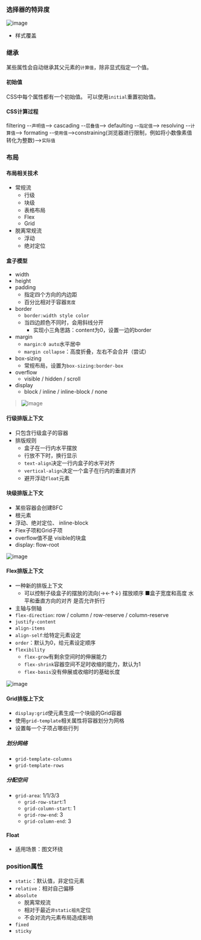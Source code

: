 ### 选择器的特异度
![image](https://cdn.jsdelivr.net/gh/Merlin218/image-storage@master/picX/image.6g4r61wq2i9s.webp)
- 样式覆盖
### 继承

某些属性会自动继承其父元素的`计算值`，除非显式指定一个值。

#### 初始值

CSS中每个属性都有一个初始值。
可以使用`initial`重置初始值。

#### CSS计算过程

filtering --`声明值`--> cascading --`层叠值`--> defaulting --`指定值`--> resolving --`计算值`--> formating --`使用值`-->constraining(浏览器进行限制，例如将小数像素值转化为整数)-->`实际值`


### 布局

#### 布局相关技术

- 常规流
	- 行级
	- 块级
	- 表格布局
	- Flex
	- Grid
- 脱离常规流
	- 浮动
	- 绝对定位

#### 盒子模型
- width
- height
- padding
	- 指定四个方向的内边距
	- 百分比相对于容器`宽度`
- border
	- `border:width style color`
	- 当四边颜色不同时，会用斜线分开
		- 实现小三角思路：content为0，设置一边的border
- margin
	- `margin:0 auto`水平居中
	- `margin collapse`：高度折叠，左右不会合并（尝试）
- box-sizing
	- 常规布局，设置为`box-sizing:border-box`
- overflow
	- visible / hidden / scroll
- display
	- block / inline / inline-block / none

> ![image](https://cdn.jsdelivr.net/gh/Merlin218/image-storage@master/picX/image.3ithvnu1uvuo.webp)

#### 行级排版上下文
- 只包含行级盒子的容器
- 排版规则
	- 盒子在一行内水平摆放
	- 行放不下时，换行显示
	- `text-align`决定一行内盒子的水平对齐
	- `vertical-align`决定一个盒子在行内的垂直对齐
	- 避开浮动`float`元素

#### 块级排版上下文
- 某些容器会创建BFC
- 根元素
- 浮动、绝对定位、 inline-block
- Flex子项和Grid子项
- overflow值不是 visible的块盒
- display: flow-root

![image](https://cdn.jsdelivr.net/gh/Merlin218/image-storage@master/picX/image.3h1w00sywqf4.webp)

#### Flex排版上下文

- 一种新的排版上下文
	- 可以控制子级盒子的摆放的流向(→←↑↓)
摆放顺序
■盒子宽度和高度
水平和垂直方向的对齐
是否允许折行
- 主轴与侧轴
- `flex-direction`: row / column / row-reserve / column-reserve
- `justify-content`
- `align-items`
- `align-self`:给特定元素设定
- `order`：默认为0，给元素设定顺序
- `flexibility`
	- `flex-grow`有剩余空间时的伸展能力
	- `flex-shrink`容器空间不足时收缩的能力，默认为1
	- `flex-basis`没有伸展或收缩时的基础长度

![image](https://cdn.jsdelivr.net/gh/Merlin218/image-storage@master/picX/image.35norh0gqqtc.webp)

#### Grid排版上下文

- `display:grid`使元素生成一个块级的Grid容器
- 使用`grid-template`相关属性将容器划分为网格
- 设置每一个子项占哪些行列

##### 划分网络

- `grid-template-columns`
- `grid-template-rows`

##### 分配空间

- `grid-area`: 1/1/3/3
	- `grid-row-start`:1
	- `grid-column-start`: 1
	- `grid-row-end`: 3
	- `grid-column-end`: 3

#### Float

- 适用场景：图文环绕

### position属性
- `static`：默认值，非定位元素
- `relative`：相对自己偏移
- `absolute`
	- 脱离常规流
	- 相对于最近`非static祖先`定位
	- 不会对流内元素布局造成影响
- `fixed`
- `sticky`